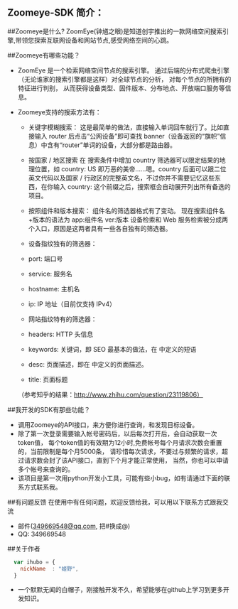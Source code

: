 ## Zoomeye-SDK 简介：

##Zoomeye是什么?
ZoomEye(钟馗之眼)是知道创宇推出的一款网络空间搜索引擎,带领您探索互联网设备和网站节点,感受网络空间的心跳。

##Zoomeye有哪些功能？

* ZoomEye 是一个检索网络空间节点的搜索引擎。
  通过后端的分布式爬虫引擎（无论谁家的搜索引擎都是这样）对全球节点的分析，
  对每个节点的所拥有的特征进行判别，
  从而获得设备类型、固件版本、分布地点、开放端口服务等信息。
* Zoomeye支持的搜索方法有：
  *  关键字模糊搜索：
    这是最简单的做法，直接输入单词回车就行了。比如直接输入 router 后点击“公网设备”即可查找 banner（设备返回的“旗帜”信息）中含有“router”单词的设备，大部分都是路由器。
  *  按国家 / 地区搜索
    在 搜索条件中增加 country 筛选器可以限定结果的地理位置，如 country: US 即万恶的美帝……嗯。country 后面可以跟二位英文代码以及国家 / 行政区的完整英文名，不过你并不需要记忆这些东西，在你输入 country: 这个前缀之后，搜索框会自动展开列出所有备选的项目。

  *  按照组件和版本搜索：
    组件名的筛选器格式有了变动。
    现在搜索组件名+版本的语法为 app:组件名 ver:版本
    设备检索和 Web 服务检索被分成两个入口，原因是这两者具有一些各自独有的筛选器。
  *  设备指纹独有的筛选器：
   * port: 端口号
   * service: 服务名
   * hostname: 主机名
   * ip: IP 地址（目前仅支持 IPv4）
  *  网站指纹特有的筛选器：
   *  headers: HTTP 头信息
   *  keywords: 关键词，即 SEO 最基本的做法，在 <meta name="Keywords"> 中定义的短语
   *  desc: 页面描述，即在 <meta name="description"> 中定义的页面描述。
   *  title: 页面标题

    （参考知乎的结果：http://www.zhihu.com/question/23119806）

##我开发的SDK有那些功能？
* 调用Zoomeye的API接口，来方便你进行查询，和发现目标设备。
* 除了第一次登录需要输入帐号密码后，以后每次打开后，会自动获取一次token值，
 每个token值的有效期为12小时,免费帐号每个月请求次数会重置的，当前限制是每个月5000条，
 请珍惜每次请求，不要过与频繁的请求，超过请求数会封了该API接口，直到下个月才能正常使用，
 当然，你也可以申请多个帐号来查询的。
* 该项目是第一次用python开发小工具，可能有些小bug，如有请通过下面的联系方式联系我。



##有问题反馈
在使用中有任何问题，欢迎反馈给我，可以用以下联系方式跟我交流

* 邮件(349669548@qq.com, 把#换成@)
* QQ: 349669548

##关于作者

```javascript
  var ihubo = {
    nickName  : "姬野",
  }
```
* 一个默默无闻的白帽子，刚接触开发不久，希望能够在github上学习到更多开发知识。
